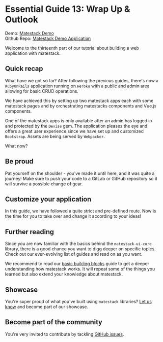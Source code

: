 # Essential Guide 13: Wrap Up & Outlook

Demo: [Matestack Demo](https://demo.matestack.io)  
Github Repo: [Matestack Demo Application](https://github.com/matestack/matestack-demo-application)

Welcome to the thirteenth part of our tutorial about building a web application with matestack.

## Quick recap

What have we got so far? After following the previous guides, there's now a `RubyOnRails` application running on `Heroku` with a public and admin area allowing for basic CRUD operations.

We have achieved this by setting up two matestack apps each with some matestack pages and by orchestrating matestacks components and Vue.js components.

One of the matestack apps is only available after an admin has logged in and protected by the `Devise` gem. The application pleases the eye and offers a great user experience since we have set up and customized `Bootstrap`. Assets are being served by `Webpacker`.

What now?

## Be proud

Pat yourself on the shoulder - you've made it until here, and it was quite a journey! Make sure to push your code to a GitLab or GitHub repository so it will survive a possible change of gear.

## Customize your application

In this guide, we have followed a quite strict and pre-defined route. Now is the time for you to take over and change it according to your ideas!

## Further reading

Since you are now familiar with the basics behind the `matestack-ui-core` library, there is a good chance you want to digg deeper on specific topics. Check out our ever-evolving list of guides and read on as you want.

We recommend to read our [basic building blocks](../spa-overview.md) guide to get a deeper understanding how matestack works. It will repeat some of the things you learned but also extend your knowledge about matestack.

## Showcase

You're super proud of what you've built using `matestack` libraries? [Let us know](mailto:jonas@matestack.io) and become part of our showcase.

## Become part of the community

You're very invited to contribute by tackling [GitHub issues](https://github.com/matestack/matestack-ui-core/issues).


